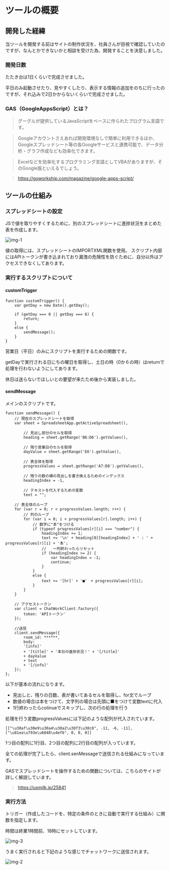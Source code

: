 # ツールの概要

## 開発した経緯
当ツールを開発する前はサイトの制作状況を、社員さんが目視で確認していたのですが、なんとかできないかと相談を受けた為、開発することを決意しました。

### 開発日数
たたき台は1日くらいで完成させました。

平日のみ起動させたり、見やすくしたり、表示する情報の追加をのちに行ったのですが、それ込みで2日かからないくらいで完成させました。

### GAS（GoogleAppsScript）とは？
> グーグルが提供しているJavaScriptをベースに作られたプログラム言語です。

> Googleアカウントさえあれば開発環境なしで簡単に利用できるほか、Googleスプレッドシート等の各Googleサービスと連携可能で、データ分析・グラフ作成なども効率化できます。

> Excelなどを効率化するプログラミング言語としてVBAがありますが、そのGoogle版といえるでしょう。

> https://goworkship.com/magazine/google-apps-script/

## ツールの仕組み

### スプレッドシートの設定
JSで値を取りやすくするために、別のスプレッドシートに進捗状況をまとめた表を作成します。

![img-1](https://user-images.githubusercontent.com/51050458/72822838-1ad36f00-3cb6-11ea-9189-a21f3b2167d9.jpg)

値の取得には、スプレッドシートのIMPORTXML関数を使用。
スクリプト内部にはAPIトークンが書き込まれており漏洩の危険性を防ぐために、自分以外はアクセスできなくしてあります。

### 実行するスクリプトについて

#### customTrigger

```
function customTrigger() {
    var getDay = new Date().getDay();
  
    if (getDay === 0 || getDay === 6) {
        return;
    }
    else {
        sendMessage();
    }
}
```

営業日（平日）のみにスクリプトを実行するための関数です。

getDayで実行される日にちの曜日を取得し、土日の時（0か６の時）はreturnで処理を行わないようにしてあります。

休日は送らないでほしいとの要望が来たため後から実装しました。

#### sendMessage
メインのスクリプトです。
```
function sendMessage() {
    // 現在のスプレッドシートを取得
    var sheet = SpreadsheetApp.getActiveSpreadsheet(),

        // 見出し部分のセルを取得
        heading = sheet.getRange('B6:D6').getValues(),

        // 残り営業日のセルを取得
        dayValue = sheet.getRange('E6').getValue(),

        // 表全体を取得
        progressValues = sheet.getRange('A7:D8').getValues(),

        // 残りの数の横の見出しを書き換えるためのインデックス
        headingIndex = -1,

        // テキストを代入するための変数
        text = "";
    
    // 表全体のループ
    for (var r = 0; r < progressValues.length; r++) {
        // 列のループ
        for (var i = 0; i < progressValues[r].length; i++) {
            // 数字に"本"をつける
            if (typeof progressValues[r][i] === "number") {
                headingIndex += 1;
                text += '\n' + heading[0][headingIndex] + ' : ' + progressValues[r][i] + '本';
                //   一列終わったらリセット
                if (headingIndex >= 2) {
                    var headingIndex = -1;
                    continue;
                }
            }
            else {
                text += '[hr]' + '■'　+ progressValues[r][i];
            }
        }
    }
    
    // アクセストークン
    var client = ChatWorkClient.factory({
        token: 'APIトークン'
    });
  
    //送信
    client.sendMessage({
        room_id: ******,
        body: 
        '[info]' 
        + '[title]' + '本日の進捗状況！' + '[/title]' 
        + dayValue
        + text 
        + '[/info]'
    });
};

```

以下が基本の流れになります。

- 見出しと、残りの日数、表が書いてあるセルを取得し、for文でループ
- 数値の場合は本をつけて、文字列の場合は先頭に■をつけて変数textに代入
- 1行終わったらcotinueでスキップし、次の行の処理を行う

処理を行う変数progressValuesには下記のような配列が代入されています。

```[["\u30af\u30e9\u30a4\u30a2\u30f3\u30c8", -11, -6, -11], ["\u81ea\u793e\u6848\u4ef6", 0, 0, 0]]```

1つ目の配列に1行目、2つ目の配列に2行目の配列が入っています。

全ての処理が完了したら、client.senMessageで送信される仕組みになっています。

GASでスプレッドシートを操作するための関数については、こちらのサイトが詳しく解説しています。

> https://uxmilk.jp/25841

### 実行方法
トリガー（作成したコードを、特定の条件のときに自動で実行する仕組み）に関数を指定します。

時間は終業1時間前、18時にセットしています。

![img-3](https://user-images.githubusercontent.com/51050458/72828756-ad790b80-3cc0-11ea-9612-b4f3e55e3f2c.jpg)

うまく実行されると下記のような感じでチャットワークに送信されます。

![img-2](https://user-images.githubusercontent.com/51050458/72823002-5f5f0a80-3cb6-11ea-88d5-9384d8ff5d1b.jpg)
